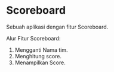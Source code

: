 # Scoreboard
Sebuah aplikasi dengan fitur Scoreboard.

Alur Fitur Scoreboard:
1. Mengganti Nama tim.
2. Menghitung score.
3. Menampilkan Score.
